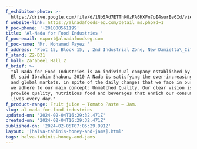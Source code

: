 ```yaml
---
f_exhibitor-photo: >-
  https://drive.google.com/file/d/1NbSAd7ETThKOzFA6HXFn7oI4surEe6Id/view?usp=drive_link
f_website-link: https://alnadafoods-eg.com/detail_ms.php?d=1
f_poc-phone: '+201000561199'
title: 'Al-Nada for Food Industries '
f_poc-email: export@alnadafoodseg.com
f_poc-name: 'Mr. Mohamed Fayez '
f_address: "Plot 15, Block 15, , 2nd Industrial Zone, New Damietta\_City, Egypt."
f_stand: Z2-D31
f_hall: Za'abeel Hall 2
f_brief: >-
  "Al Nada for Food Industries is an individual company established by Mr. Fayez
  El said Ibrahim Shaban, 2010 A Nada is satisfying the ever-increasing domestic
  and global markets, in spite of the daily changes that we face in our fields,
  we adhere to our main concept: Unmatched Quality. Our clear vision is to
  provide quality, nutritious food and beverages that enrich our consumers’
  lives every day."
f_product-range: Fruit juice – Tomato Paste – Jam.
slug: al-nada-for-food-industries
updated-on: '2024-02-04T16:29:32.471Z'
created-on: '2024-02-04T16:29:32.471Z'
published-on: '2024-02-05T07:05:29.991Z'
layout: '[halva-tahinis-honey-and-jams].html'
tags: halva-tahinis-honey-and-jams
---
```



